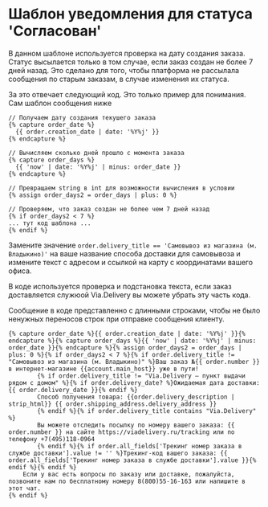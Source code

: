 # Шаблон уведомления для статуса 'Согласован'

В данном шаблоне используется проверка на дату создания заказа. Статус высылается только в том случае, если заказ создан не более 7 дней назад. Это сделано для того, чтобы платформа не рассылала сообщения по старым заказам, в случае изменения их статуса.

За это отвечает следующий код. Это только пример для понимания. Сам шаблон сообщения ниже
```
// Получаем дату создания текушего заказа
{% capture order_date %}
  {{ order.creation_date | date: '%Y%j' }}
{% endcapture %}

// Вычисляем сколько дней прошло с момента заказа
{% capture order_days %}
  {{ 'now' | date: '%Y%j' | minus: order_date }}
{% endcapture %}

// Превращаем string в int для возможности вычисления в условии
{% assign order_days2 = order_days | plus: 0 %}

// Проверяем, что заказ создан не более чем 7 дней назад
{% if order_days2 < 7 %}
... тут код шаблона ...
{% endif %}
```

Замените значение `order.delivery_title == 'Самовывоз из магазина (м. Владыкино)'` на ваше название способа доставки для самовывоза и измените текст с адресом и ссылкой на карту с координатами вашего офиса.

В коде используется проверка и подстановка текста, если заказ доставляется служюой Via.Delivery вы можете убрать эту часть кода.

Сообщение в коде представленно с длинными строками, чтобы не было ненужных переносов строк при отправке сообщения клиенту.


```
{% capture order_date %}{{ order.creation_date | date: '%Y%j' }}{% endcapture %}{% capture order_days %}{{ 'now' | date: '%Y%j' | minus: order_date }}{% endcapture %}{% assign order_days2 = order_days | plus: 0 %}{% if order_days2 < 7 %}{% if order.delivery_title != "Самовывоз из магазина (м. Владыкино)" %}Ваш заказ №{{ order.number }} в интернет-магазине {{account.main_host}} уже в пути! 
		{% if order.delivery_title != "Via.Delivery – пункт выдачи рядом с домом" %}{% if order.delivery_date? %}Ожидаемая дата доставки: {{ order.delivery_date }}{% endif %}
		Способ получения товара: {{order.delivery_description | strip_html}} {{ order.shipping_address.delivery_address }}
		{% endif %}{% if order.delivery_title contains "Via.Delivery" %}
		Вы можете отследить посылку по номеру вашего заказа: {{ order.number }} на сайте https://viadelivery.ru/tracking или по телефону +7(495)118-0964
		{% endif %}{% if order.all_fields['Трекинг номер заказа в службе доставки'].value != '' %}Трекинг-код вашего заказа: {{ order.all_fields['Трекинг номер заказа в службе доставки'].value }}{% endif %}{% endif %}
	Если у вас есть вопросы по заказу или доставке, пожалуйста, позвоните нам по бесплатному номеру 8(800)55-16-163 или напишите в этот чат.
{% endif %}

```
